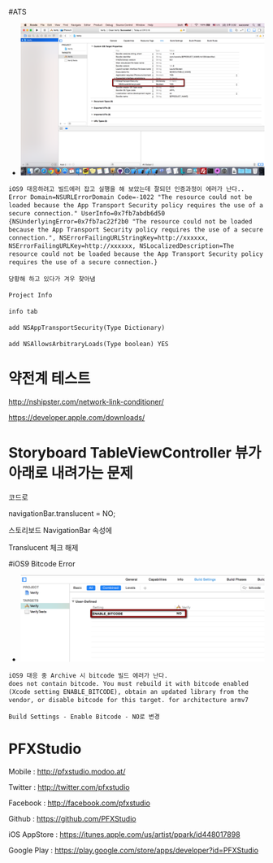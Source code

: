#ATS

*	![demo](screenShot.png)

````
iOS9 대응하려고 빌드에러 잡고 실행을 해 보았는데 잘되던 인증과정이 에러가 난다..
Error Domain=NSURLErrorDomain Code=-1022 "The resource could not be loaded because the App Transport Security policy requires the use of a secure connection." UserInfo=0x7fb7abdb6d50 {NSUnderlyingError=0x7fb7ac22f2b0 "The resource could not be loaded because the App Transport Security policy requires the use of a secure connection.", NSErrorFailingURLStringKey=http://xxxxxx, NSErrorFailingURLKey=http://xxxxxx, NSLocalizedDescription=The resource could not be loaded because the App Transport Security policy requires the use of a secure connection.}

당황해 하고 있다가 겨우 찾아냄

Project Info

info tab

add NSAppTransportSecurity(Type Dictionary)

add NSAllowsArbitraryLoads(Type boolean) YES

````
# 약전계 테스트

http://nshipster.com/network-link-conditioner/

https://developer.apple.com/downloads/

# Storyboard TableViewController 뷰가 아래로 내려가는 문제

코드로 

navigationBar.translucent = NO;

스토리보드 NavigationBar 속성에

Translucent 체크 해제

#iOS9 Bitcode Error

*	![demo](bitcodeError.png)

````
iOS9 대응 중 Archive 시 bitcode 빌드 에러가 난다.
does not contain bitcode. You must rebuild it with bitcode enabled (Xcode setting ENABLE_BITCODE), obtain an updated library from the vendor, or disable bitcode for this target. for architecture armv7

Build Settings - Enable Bitcode - NO로 변경

````


# PFXStudio

Mobile : http://pfxstudio.modoo.at/

Twitter : http://twitter.com/pfxstudio

Facebook : http://facebook.com/pfxstudio

Github : https://github.com/PFXStudio

iOS AppStore : https://itunes.apple.com/us/artist/ppark/id448017898

Google Play : https://play.google.com/store/apps/developer?id=PFXStudio
